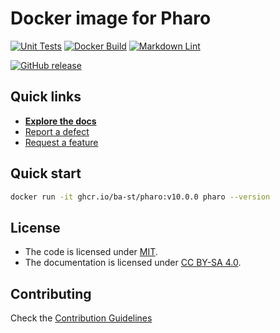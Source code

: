 # Docker image for Pharo

[![Unit Tests](https://github.com/ba-st/docker-pharo-runtime/actions/workflows/unit-tests.yml/badge.svg)](https://github.com/ba-st/docker-pharo-runtime/actions/workflows/unit-tests.yml)
[![Docker Build](https://github.com/ba-st/docker-pharo-runtime/actions/workflows/docker-build.yml/badge.svg)](https://github.com/ba-st/docker-pharo-runtime/actions/workflows/docker-build.yml)
[![Markdown Lint](https://github.com/ba-st/docker-pharo-runtime/actions/workflows/markdown-lint.yml/badge.svg)](https://github.com/ba-st/docker-pharo-runtime/actions/workflows/markdown-lint.yml)

[![GitHub release](https://img.shields.io/github/release/ba-st/docker-pharo-runtime.svg)](https://github.com/ba-st/docker-pharo-runtime/releases/latest)

## Quick links

- [**Explore the docs**](docs/README.md)
- [Report a defect](https://github.com/ba-st/docker-pharo-runtime/issues/new?labels=Type%3A+Defect)
- [Request a feature](https://github.com/ba-st/docker-pharo-runtime/issues/new?labels=Type%3A+Feature)

## Quick start

```bash
docker run -it ghcr.io/ba-st/pharo:v10.0.0 pharo --version
```

## License

- The code is licensed under [MIT](LICENSE).
- The documentation is licensed under [CC BY-SA 4.0](http://creativecommons.org/licenses/by-sa/4.0/).

## Contributing

Check the [Contribution Guidelines](CONTRIBUTING.md)
